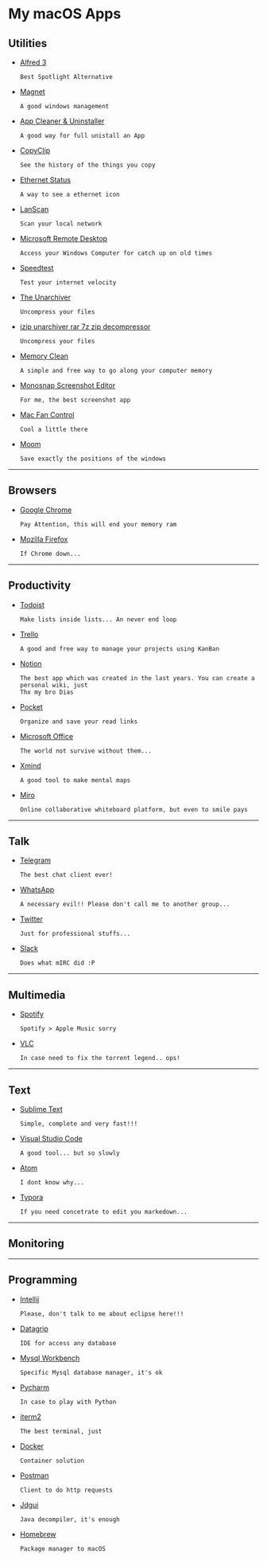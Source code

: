 # My macOS Apps

## Utilities
* [Alfred 3](http://www.alfredapp.com/)
	```
	Best Spotlight Alternative
	```

* [Magnet](https://apps.apple.com/us/app/magnet/id441258766?mt=12)
	```
	A good windows management
	```
	
* [App Cleaner & Uninstaller](https://nektony.com/mac-app-cleaner)
	```
	A good way for full unistall an App
	```

* [CopyClip](https://apps.apple.com/br/app/copyclip-clipboard-history/id595191960?mt=12)
	```
	See the history of the things you copy
	```

* [Ethernet Status](https://apps.apple.com/br/app/ethernet-status-lite/id1227616292?mt=12)
	```
	A way to see a ethernet icon
	```

* [LanScan](https://apps.apple.com/br/app/lanscan/id472226235?mt=12)
	```
	Scan your local network
	```

* [Microsoft Remote Desktop](https://apps.apple.com/br/app/microsoft-remote-desktop/id1295203466?mt=12)
	```
	Access your Windows Computer for catch up on old times
	```

* [Speedtest](https://apps.apple.com/br/app/speedtest-by-ookla/id1153157709?l=en&mt=12)
	```
	Test your internet velocity
	```

* [The Unarchiver](https://apps.apple.com/br/app/the-unarchiver/id425424353?mt=12)
	```
	Uncompress your files
	```

* [izip unarchiver rar 7z zip decompressor](https://apps.apple.com/br/app/izip-unarchiver-rar-7z-zip-decompressor/id717545828?l=en&mt=12)
	```
	Uncompress your files
	```

* [Memory Clean](https://fiplab.com/apps/memory-clean-for-mac)
	```
	A simple and free way to go along your computer memory
	```

* [Monosnap Screenshot Editor](https://apps.apple.com/us/app/monosnap-screenshot-editor/id540348655?mt=12)
	```
	For me, the best screenshot app
	```

* [Mac Fan Control](https://crystalidea.com/macs-fan-control/download)
	```
	Cool a little there
	```

* [Moom](https://apps.apple.com/br/app/moom/id419330170?l=en&mt=12)
	```
	Save exactly the positions of the windows
	```

---

## Browsers
* [Google Chrome](https://www.google.com/intl/pt-BR/chrome/)
	```
	Pay Attention, this will end your memory ram
	```
	
* [Mozilla Firefox](https://www.mozilla.org/pt-BR/firefox/download/thanks/)
	```
	If Chrome down...
	```
---

## Productivity
* [Todoist](https://apps.apple.com/br/app/todoist-to-do-list-tasks/id585829637?l=en&mt=12)
	```
	Make lists inside lists... An never end loop
	```
	
* [Trello](https://apps.apple.com/br/app/trello/id1278508951?l=en&mt=12)
	```
	A good and free way to manage your projects using KanBan
	```
	
* [Notion](https://www.notion.so/desktop)
	``` 
	The best app which was created in the last years. You can create a personal wiki, just
	Thx my bro Dias
	```	

* [Pocket](https://apps.apple.com/br/app/pocket/id568494494?l=en&mt=12)
	``` 
	Organize and save your read links
	```

* [Microsoft Office](https://www.microsoft.com/pt-br/microsoft-365/)
	``` 
	The world not survive without them...
	```

* [Xmind](https://www.xmind.net/)
	``` 
	A good tool to make mental maps
	```
	
* [Miro](https://miro.com/apps/)
	``` 
	Online collaborative whiteboard platform, but even to smile pays
	```

---

## Talk
* [Telegram](https://macos.telegram.org/)
	```
	The best chat client ever!
	```
	
* [WhatsApp](https://apps.apple.com/br/app/whatsapp-desktop/id1147396723?l=en)
	```
	A necessary evil!! Please don't call me to another group...
	```

* [Twitter](https://apps.apple.com/br/app/twitter/id1482454543?l=en&mt=12)
	```
	Just for professional stuffs...
	```

* [Slack](https://slack.com/intl/pt-br/downloads/windows)
	```
	Does what mIRC did :P	
	```


---

## Multimedia


* [Spotify](https://www.spotify.com/br/download/other/)
	```
	Spotify > Apple Music sorry
	```


* [VLC](https://www.videolan.org/vlc/download-macosx.pt-BR.html)
	```
	In case need to fix the torrent legend.. ops!
	```

---


## Text

* [Sublime Text](https://www.sublimetext.com/download)
	```
	Simple, complete and very fast!!!
	```

* [Visual Studio Code](https://code.visualstudio.com/download)
	```
	A good tool... but so slowly
	```
	
* [Atom](https://atom.io/)
	```
	I dont know why...
	```
	
* [Typora](https://typora.io/)
	```
	If you need concetrate to edit you markedown...
	```	

---

## Monitoring



---

## Programming

* [Intellij](https://www.jetbrains.com/pt-br/idea/download/#section=mac)
	```
	Please, don't talk to me about eclipse here!!!
	```

* [Datagrip](https://www.jetbrains.com/pt-br/datagrip/download/#section=mac)
	```
	IDE for access any database
	```

* [Mysql Workbench](https://www.mysql.com/products/workbench/)
	```
	Specific Mysql database manager, it's ok
	```

* [Pycharm](https://www.jetbrains.com/pt-br/pycharm/)
	```
	In case to play with Python
	```

* [iterm2](https://www.iterm2.com/)
	```
	The best terminal, just
	```

* [Docker](https://www.docker.com/products/docker-desktop)
	```
	Container solution
	```

* [Postman](https://www.postman.com/downloads/)
	```
	Client to do http requests
	```
	
* [Jdgui](http://java-decompiler.github.io/)
	```
	Java decompiler, it's enough
	```	

* [Homebrew](https://brew.sh/index_pt-br)
	```
	Package manager to macOS
	```

